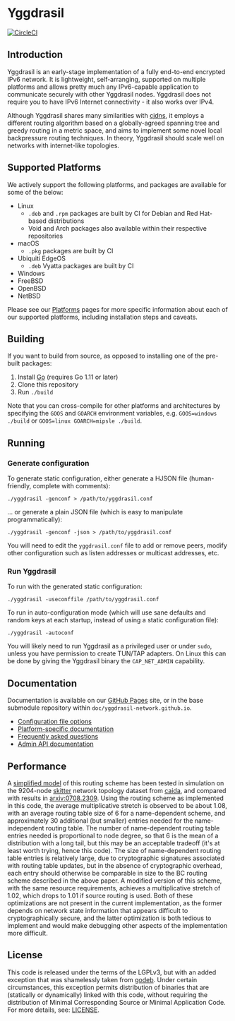# Yggdrasil

[![CircleCI](https://circleci.com/gh/yggdrasil-network/yggdrasil-go.svg?style=shield&circle-token=:circle-token
)](https://circleci.com/gh/yggdrasil-network/yggdrasil-go)

## Introduction

Yggdrasil is an early-stage implementation of a fully end-to-end encrypted IPv6
network. It is lightweight, self-arranging, supported on multiple platforms and
allows pretty much any IPv6-capable application to communicate securely with
other Yggdrasil nodes. Yggdrasil does not require you to have IPv6 Internet
connectivity - it also works over IPv4.

Although Yggdrasil shares many similarities with
[cjdns](https://github.com/cjdelisle/cjdns), it employs a different routing
algorithm based on a globally-agreed spanning tree and greedy routing in a
metric space, and aims to implement some novel local backpressure routing
techniques. In theory, Yggdrasil should scale well on networks with
internet-like topologies.

## Supported Platforms

We actively support the following platforms, and packages are available for
some of the below:

- Linux
  - `.deb` and `.rpm` packages are built by CI for Debian and Red Hat-based
    distributions
  - Void and Arch packages also available within their respective repositories
- macOS
  - `.pkg` packages are built by CI
- Ubiquiti EdgeOS
  - `.deb` Vyatta packages are built by CI
- Windows
- FreeBSD
- OpenBSD
- NetBSD

Please see our [Platforms](https://yggdrasil-network.github.io/) pages for more
specific information about each of our supported platforms, including
installation steps and caveats.

## Building

If you want to build from source, as opposed to installing one of the pre-built
packages:

1. Install [Go](https://golang.org) (requires Go 1.11 or later)
2. Clone this repository
2. Run `./build`

Note that you can cross-compile for other platforms and architectures by
specifying the `GOOS` and `GOARCH` environment variables, e.g. `GOOS=windows
./build` or `GOOS=linux GOARCH=mipsle ./build`.

## Running

### Generate configuration

To generate static configuration, either generate a HJSON file (human-friendly,
complete with comments):

```
./yggdrasil -genconf > /path/to/yggdrasil.conf
```

... or generate a plain JSON file (which is easy to manipulate
programmatically):

```
./yggdrasil -genconf -json > /path/to/yggdrasil.conf
```

You will need to edit the `yggdrasil.conf` file to add or remove peers, modify
other configuration such as listen addresses or multicast addresses, etc.

### Run Yggdrasil

To run with the generated static configuration:
```
./yggdrasil -useconffile /path/to/yggdrasil.conf
```

To run in auto-configuration mode (which will use sane defaults and random keys
at each startup, instead of using a static configuration file):

```
./yggdrasil -autoconf
```

You will likely need to run Yggdrasil as a privileged user or under `sudo`,
unless you have permission to create TUN/TAP adapters. On Linux this can be done
by giving the Yggdrasil binary the `CAP_NET_ADMIN` capability.

## Documentation

Documentation is available on our [GitHub
Pages](https://yggdrasil-network.github.io) site, or in the base submodule
repository within `doc/yggdrasil-network.github.io`.

- [Configuration file options](https://yggdrasil-network.github.io/configuration.html)
- [Platform-specific documentation](https://yggdrasil-network.github.io/platforms.html)
- [Frequently asked questions](https://yggdrasil-network.github.io/faq.html)
- [Admin API documentation](https://yggdrasil-network.github.io/admin.html)

## Performance

A [simplified model](misc/sim/treesim-forward.py) of this routing scheme has
been tested in simulation on the 9204-node
[skitter](https://www.caida.org/tools/measurement/skitter/) network topology
dataset from [caida](https://www.caida.org/), and compared with results in
[arxiv:0708.2309](https://arxiv.org/abs/0708.2309). Using the routing scheme as
implemented in this code, the average multiplicative stretch is observed to be
about 1.08, with an average routing table size of 6 for a name-dependent scheme,
and approximately 30 additional (but smaller) entries needed for the
name-independent routing table. The number of name-dependent routing table
entries needed is proportional to node degree, so that 6 is the mean of a
distribution with a long tail, but this may be an acceptable tradeoff (it's at
least worth trying, hence this code). The size of name-dependent routing table
entries is relatively large, due to cryptographic signatures associated with
routing table updates, but in the absence of cryptographic overhead, each entry
should otherwise be comparable in size to the BC routing scheme described in the
above paper. A modified version of this scheme, with the same resource
requirements, achieves a multiplicative stretch of 1.02, which drops to 1.01 if
source routing is used. Both of these optimizations are not present in the
current implementation, as the former depends on network state information that
appears difficult to cryptographically secure, and the latter optimization is
both tedious to implement and would make debugging other aspects of the
implementation more difficult.

## License

This code is released under the terms of the LGPLv3, but with an added exception
that was shamelessly taken from [godeb](https://github.com/niemeyer/godeb).
Under certain circumstances, this exception permits distribution of binaries
that are (statically or dynamically) linked with this code, without requiring
the distribution of Minimal Corresponding Source or Minimal Application Code.
For more details, see: [LICENSE](LICENSE).
